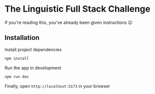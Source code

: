 # The Linguistic Full Stack Challenge

If you're reading this, you've already been given instructions :wink:

## Installation

Install project dependencies

```bash
npm install
```

Run the app in development

```bash
npm run dev
```

Finally, open `http://localhost:5173` in your browser
